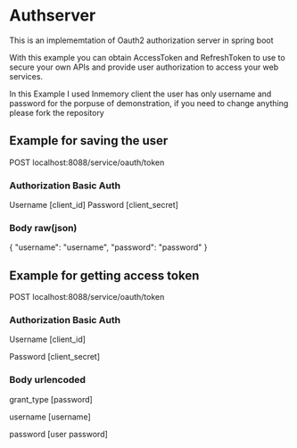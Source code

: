 # Authserver

This is an implememtation of Oauth2 authorization server in spring boot 

With this example you can obtain AccessToken and RefreshToken to use to secure your own APIs and provide user authorization to access your web services.

In this Example I used Inmemory client the user has only username and password for the porpuse of demonstration,
if you need to change anything please fork the repository


## Example for saving the user

 POST localhost:8088/service/oauth/token

### Authorization Basic Auth

  Username [client_id]
  Password [client_secret]

### Body raw(json)
  {
    "username": "username",
    "password": "password"
  }


## Example for getting access token 

  POST localhost:8088/service/oauth/token

### Authorization Basic Auth

  Username [client_id]
  
  Password [client_secret]
  
### Body urlencoded

  grant_type [password]
  
  username [username]
  
  password [user password]


  
